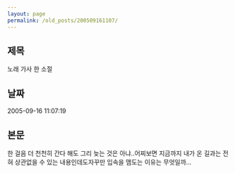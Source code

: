 ```yaml
---
layout: page
permalink: /old_posts/200509161107/
---
```


## 제목
노래 가사 한 소절

## 날짜
2005-09-16 11:07:19

## 본문
한 걸음 더 천천히 간다 해도 그리 늦는 것은 아냐..어찌보면 지금까지 내가 온 길과는 전혀 상관없을 수 있는 내용인데도자꾸만 입속을 맴도는 이유는 무엇일까...